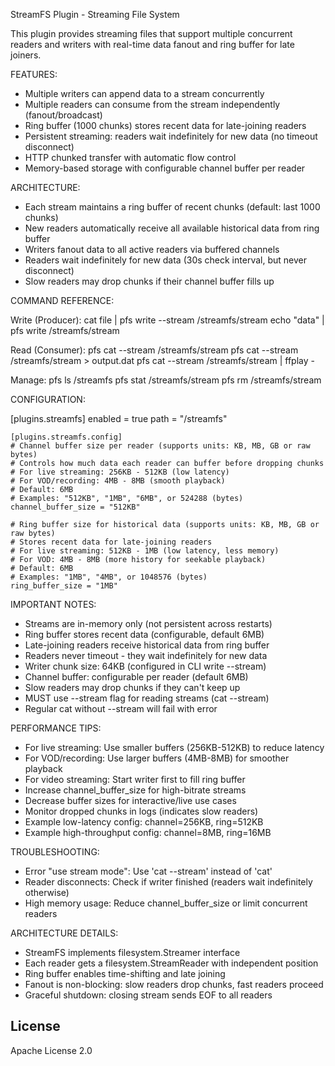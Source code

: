 StreamFS Plugin - Streaming File System

This plugin provides streaming files that support multiple concurrent readers and writers
with real-time data fanout and ring buffer for late joiners.

FEATURES:
  - Multiple writers can append data to a stream concurrently
  - Multiple readers can consume from the stream independently (fanout/broadcast)
  - Ring buffer (1000 chunks) stores recent data for late-joining readers
  - Persistent streaming: readers wait indefinitely for new data (no timeout disconnect)
  - HTTP chunked transfer with automatic flow control
  - Memory-based storage with configurable channel buffer per reader

ARCHITECTURE:
  - Each stream maintains a ring buffer of recent chunks (default: last 1000 chunks)
  - New readers automatically receive all available historical data from ring buffer
  - Writers fanout data to all active readers via buffered channels
  - Readers wait indefinitely for new data (30s check interval, but never disconnect)
  - Slow readers may drop chunks if their channel buffer fills up

COMMAND REFERENCE:

  Write (Producer):
    cat file | pfs write --stream /streamfs/stream
    echo "data" | pfs write /streamfs/stream

  Read (Consumer):
    pfs cat --stream /streamfs/stream
    pfs cat --stream /streamfs/stream > output.dat
    pfs cat --stream /streamfs/stream | ffplay -

  Manage:
    pfs ls /streamfs
    pfs stat /streamfs/stream
    pfs rm /streamfs/stream

CONFIGURATION:

  [plugins.streamfs]
  enabled = true
  path = "/streamfs"

    [plugins.streamfs.config]
    # Channel buffer size per reader (supports units: KB, MB, GB or raw bytes)
    # Controls how much data each reader can buffer before dropping chunks
    # For live streaming: 256KB - 512KB (low latency)
    # For VOD/recording: 4MB - 8MB (smooth playback)
    # Default: 6MB
    # Examples: "512KB", "1MB", "6MB", or 524288 (bytes)
    channel_buffer_size = "512KB"

    # Ring buffer size for historical data (supports units: KB, MB, GB or raw bytes)
    # Stores recent data for late-joining readers
    # For live streaming: 512KB - 1MB (low latency, less memory)
    # For VOD: 4MB - 8MB (more history for seekable playback)
    # Default: 6MB
    # Examples: "1MB", "4MB", or 1048576 (bytes)
    ring_buffer_size = "1MB"

IMPORTANT NOTES:

  - Streams are in-memory only (not persistent across restarts)
  - Ring buffer stores recent data (configurable, default 6MB)
  - Late-joining readers receive historical data from ring buffer
  - Readers never timeout - they wait indefinitely for new data
  - Writer chunk size: 64KB (configured in CLI write --stream)
  - Channel buffer: configurable per reader (default 6MB)
  - Slow readers may drop chunks if they can't keep up
  - MUST use --stream flag for reading streams (cat --stream)
  - Regular cat without --stream will fail with error

PERFORMANCE TIPS:

  - For live streaming: Use smaller buffers (256KB-512KB) to reduce latency
  - For VOD/recording: Use larger buffers (4MB-8MB) for smoother playback
  - For video streaming: Start writer first to fill ring buffer
  - Increase channel_buffer_size for high-bitrate streams
  - Decrease buffer sizes for interactive/live use cases
  - Monitor dropped chunks in logs (indicates slow readers)
  - Example low-latency config: channel=256KB, ring=512KB
  - Example high-throughput config: channel=8MB, ring=16MB

TROUBLESHOOTING:

  - Error "use stream mode": Use 'cat --stream' instead of 'cat'
  - Reader disconnects: Check if writer finished (readers wait indefinitely otherwise)
  - High memory usage: Reduce channel_buffer_size or limit concurrent readers

ARCHITECTURE DETAILS:

  - StreamFS implements filesystem.Streamer interface
  - Each reader gets a filesystem.StreamReader with independent position
  - Ring buffer enables time-shifting and late joining
  - Fanout is non-blocking: slow readers drop chunks, fast readers proceed
  - Graceful shutdown: closing stream sends EOF to all readers

## License

Apache License 2.0
